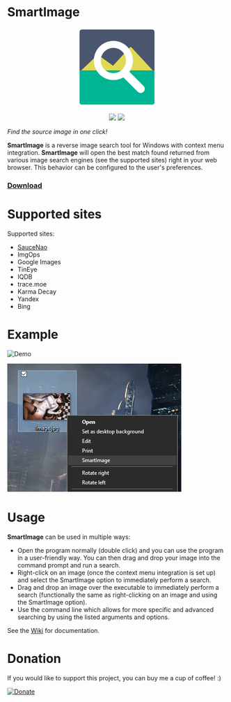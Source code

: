 # SmartImage

<p align="center">
    <img src="SmartImage/Icon.png" width="180" height="180">
</p>

<p align="center">
    <a href="https://GitHub.com/Decimation/SmartImage/releases/" alt="Releases">
        <img src="https://img.shields.io/github/release/Decimation/SmartImage.svg" /></a>
    
  <a href="https://GitHub.com/Decimation/SmartImage/releases/" alt="Total Downloads">
        <img src="https://img.shields.io/github/downloads/Decimation/SmartImage/total.svg" /></a>
    
</p>




*Find the source image in one click!*

**SmartImage** is a reverse image search tool for Windows with context menu integration. **SmartImage** will open the best match found returned from various image search engines (see the supported sites) right in your web browser. This behavior can be configured to the user's preferences.


### [Download](https://github.com/Decimation/SmartImage/releases)


# Supported sites

Supported sites:

- [SauceNao](https://saucenao.com/)
- ImgOps
- Google Images
- TinEye
- IQDB
- trace.moe
- Karma Decay
- Yandex
- Bing

# Example

![Demo](https://github.com/Decimation/SmartImage/raw/master/Demo.gif)

![Context menu image](https://github.com/Decimation/SmartImage/blob/master/Context%20menu%20integration.png)

# Usage

**SmartImage** can be used in multiple ways:

- Open the program normally (double click) and you can use the program in a user-friendly way. You can then drag and drop your image into the command prompt and run a search.
- Right-click on an image (once the context menu integration is set up) and select the SmartImage option to immediately perform a search.
- Drag and drop an image over the executable to immediately perform a search (functionally the same as right-clicking on an image and using the SmartImage option).
- Use the command line which allows for more specific and advanced searching by using the listed arguments and options.

See the [Wiki](https://github.com/Decimation/SmartImage/wiki) for documentation.

# Donation

If you would like to support this project, you can buy me a cup of coffee! :)

[![Donate](https://img.shields.io/badge/Donate-PayPal-blue.svg)](https://paypal.me/decimation001?locale.x=en_US)
